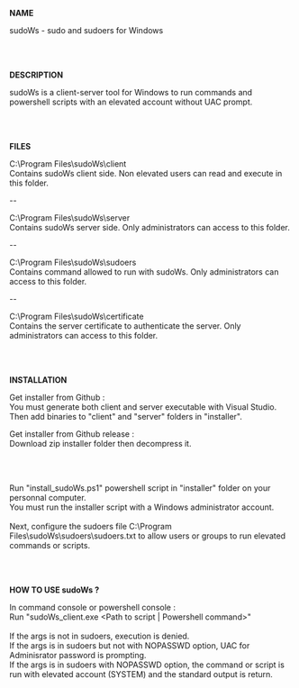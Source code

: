 <b>NAME</b>

sudoWs - sudo and sudoers for Windows

<br><br>

<b>DESCRIPTION</b> 

sudoWs is a client-server tool for Windows to run commands and powershell scripts with an elevated account without UAC prompt.

<br><br>

<b>FILES</b>

C:\Program Files\sudoWs\client\
Contains sudoWs client side. Non elevated users can read and execute in this folder.

--

C:\Program Files\sudoWs\server\
Contains sudoWs server side. Only administrators can access to this folder.

--

C:\Program Files\sudoWs\sudoers\
Contains command allowed to run with sudoWs. Only administrators can access to this folder.

--

C:\Program Files\sudoWs\certificate\
Contains the server certificate to authenticate the server. Only administrators can access to this folder.

<br><br>

<b>INSTALLATION</b>

Get installer from Github : <br>
You must generate both client and server executable with Visual Studio.<br>
Then add binaries to "client" and "server" folders in "installer".<br>

Get installer from Github release : <br>
Download zip installer folder then decompress it.<br>

<br><br>

Run "install_sudoWs.ps1" powershell script in "installer" folder on your personnal computer.<br>
You must run the installer script with a Windows administrator account.<br>
<br>
Next, configure the sudoers file C:\Program Files\sudoWs\sudoers\sudoers.txt to allow users or groups to run elevated commands or scripts.

<br><br>

<b>HOW TO USE sudoWs ?</b>

In command console or powershell console :<br>
Run "sudoWs_client.exe <Path to script | Powershell command>"
<br><br>
If the args is not in sudoers, execution is denied.<br>
If the args is in sudoers but not with NOPASSWD option, UAC for Adminisrator password is prompting.<br>
If the args is in sudoers with NOPASSWD option, the command or script is run with elevated account (SYSTEM) and the standard output is return.<br>

